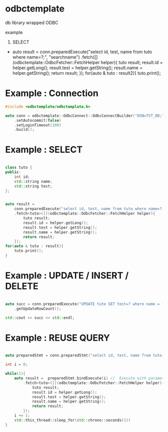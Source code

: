 # odbctemplate

db library wrapped ODBC

example 
1.  SELECT
-  auto result = conn.preparedExecute("select id, test, name from tuto where name=?;", "searchname")
            .fetch<tuto>([](odbctemplate::OdbcFetcher::FetchHelper helper){
                tuto result;
                result.id = helper.getLong();
                result.test = helper.getString();
                result.name = helper.getString();
                return result;
            });
    for(auto & tuto : result2){
        tuto.print();
# Example : Connection 

```cpp
#include <odbctemplate/odbctemplate.h>

auto conn = odbctemplate::OdbcConnect::OdbcConnectBuilder("DSN=TST_DB;")
    .setAutocommit(false)
    .setLoginTimeout(100)
    .build();

```


# Example : SELECT 

```cpp

class tuto {
public:
    int id;
    std::string name;
    std::string test;
};


auto result = 
    conn.preparedExecute("select id, test, name from tuto where name=?;", "searchname")
    .fetch<tuto>([](odbctemplate::OdbcFetcher::FetchHelper helper){
        tuto result;
        result.id = helper.getLong();
        result.test = helper.getString();
        result.name = helper.getString();
        return result;
    });
for(auto & tuto : result){
    tuto.print();
}

```

# Example : UPDATE / INSERT / DELETE 

```cpp

auto succ = conn.preparedExecute("UPDATE tuto SET test=? where name = ?", "teatvalue", "searchname")
    .getUpdateRowCount();

std::cout << succ << std::endl;

```


# Example : REUSE QUERY

```cpp

auto preparedStmt = conn.preparedStmt("select id, test, name from tuto where id=?;");

int i = 0;

while(1){
    auto result =  preparedStmt.bindExecute(i) //  Execute with parameter binding
        .fetch<tuto>([](odbctemplate::OdbcFetcher::FetchHelper helper){
            tuto result;
            result.id = helper.getLong();
            result.test = helper.getString();
            result.name = helper.getString();
            return result;
        });
    i += 1;
    std::this_thread::sleep_for(std::chrono::seconds(1))
}

```



